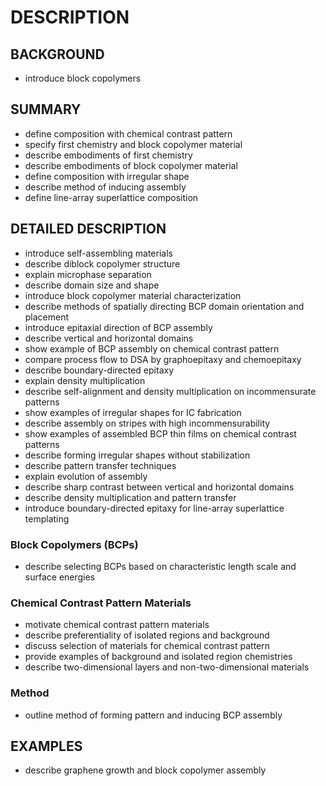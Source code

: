 # DESCRIPTION

## BACKGROUND

- introduce block copolymers

## SUMMARY

- define composition with chemical contrast pattern
- specify first chemistry and block copolymer material
- describe embodiments of first chemistry
- describe embodiments of block copolymer material
- define composition with irregular shape
- describe method of inducing assembly
- define line-array superlattice composition

## DETAILED DESCRIPTION

- introduce self-assembling materials
- describe diblock copolymer structure
- explain microphase separation
- describe domain size and shape
- introduce block copolymer material characterization
- describe methods of spatially directing BCP domain orientation and placement
- introduce epitaxial direction of BCP assembly
- describe vertical and horizontal domains
- show example of BCP assembly on chemical contrast pattern
- compare process flow to DSA by graphoepitaxy and chemoepitaxy
- describe boundary-directed epitaxy
- explain density multiplication
- describe self-alignment and density multiplication on incommensurate patterns
- show examples of irregular shapes for IC fabrication
- describe assembly on stripes with high incommensurability
- show examples of assembled BCP thin films on chemical contrast patterns
- describe forming irregular shapes without stabilization
- describe pattern transfer techniques
- explain evolution of assembly
- describe sharp contrast between vertical and horizontal domains
- describe density multiplication and pattern transfer
- introduce boundary-directed epitaxy for line-array superlattice templating

### Block Copolymers (BCPs)

- describe selecting BCPs based on characteristic length scale and surface energies

### Chemical Contrast Pattern Materials

- motivate chemical contrast pattern materials
- describe preferentiality of isolated regions and background
- discuss selection of materials for chemical contrast pattern
- provide examples of background and isolated region chemistries
- describe two-dimensional layers and non-two-dimensional materials

### Method

- outline method of forming pattern and inducing BCP assembly

## EXAMPLES

- describe graphene growth and block copolymer assembly

